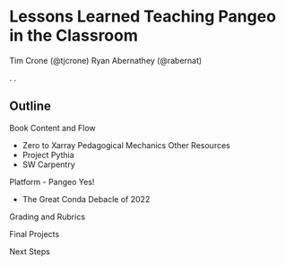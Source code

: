 # Lessons Learned Teaching Pangeo in the Classroom

Tim Crone (@tjcrone)
Ryan Abernathey (@rabernat)

.
.














## Outline

Book
Content and Flow
 - Zero to Xarray
Pedagogical Mechanics
Other Resources
 - Project Pythia
 - SW Carpentry




Platform - Pangeo Yes!
 - The Great Conda Debacle of 2022


Grading and Rubrics


Final Projects


Next Steps




